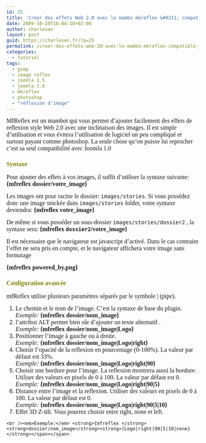 ```yaml
---
id: 25
title: 'Créer des effets Web 2.0 avec le mambo mkreflex &#8211; compatible joomla 1.0'
date: 2009-10-20T16:04:18+02:00
author: charlesen
layout: post
guid: https://charlesen.fr/?p=25
permalink: /creer-des-effets-web-20-avec-le-mambo-mkreflex-compatible-joomla-10/
categories:
  - tutoriel
tags:
  - gimp
  - image reflex
  - joomla 1.5
  - joomla 1.6
  - mkreflex
  - photoshop
  - "réflexion d'image"
---
```

<span style="font-size: 12pt;"><span style="font-family: book antiqua,palatino;">MfReflex est un mambot qui vous permet d&rsquo;ajouter facilement des effets de reflexion style Web 2.0 avec une inclinaison des images. Il est simple d&rsquo;utilisation et vous évitera l&rsquo;utilisation de logiciel un peu compliqué et surtout payant comme photoshop. La seule chose qu&rsquo;on puisse lui reprocher c&rsquo;est sa seul compatibilité avec Joomla 1.0</span></span>

<span style="font-size: 12pt;"><span style="font-family: book antiqua,palatino;"> <!--more--></span></span> 

### <span style="font-size: 12pt;"><span style="font-family: book antiqua,palatino;"><span style="color: #808000;">Syntaxe</span></span></span>

<span style="font-size: 12pt;"><span style="font-family: book antiqua,palatino;">Pour ajouter des effets à vos images, il suffit d&rsquo;utiliser la syntaxe suivante:<br /><strong>{mfreflex dossier/</strong><strong>votre_image</strong><strong>}</strong></span></span>

<span style="font-size: 12pt;"><span style="font-family: book antiqua,palatino;">Les images ont pour racine le dossier: <code>images/stories</code>. Si vous possédez donc une image stockée dans <code>images/stories</code> folder, votre syntaxe deviendra: <strong>{mfreflex votre_image}</strong></span></span>

<span style="font-size: 12pt;"><span style="font-family: book antiqua,palatino;">De même si vous posséder un sous-dossier <code>images/stories/dossier2</code> , la syntaxe sera: <strong>{mfreflex </strong><strong><code>dossier2</code>/</strong><strong>votre_image</strong><strong>}</strong></span></span>

<span style="font-size: 12pt;"><span style="font-family: book antiqua,palatino;">Il est nécessaire que le navigateur est javascript d&rsquo;activé. Dans le cas contraire l&rsquo;effet ne sera pris en compte, et le navigateur affichera votre image sans formatage</span></span>

<span style="font-size: 12pt;"><span style="font-family: book antiqua,palatino;"><strong> </strong><strong>{mfreflex powered_by.png}</strong></span></span>

### <span style="font-size: 12pt;"><span style="font-family: book antiqua,palatino;"><span style="color: #808000;">Configuration avancée</span></span></span>

<span style="font-size: 12pt;"><span style="font-family: book antiqua,palatino;">mfReflex utilise plusieurs paramètres séparés par le symbole | (pipe).</span></span>

  1. <span style="font-size: 12pt;"><span style="font-family: book antiqua,palatino;">Le chemin et le nom de l&rsquo;image. C&rsquo;est la syntaxe de base du plugin.<br /><em>Exemple:</em> <strong>{mfreflex dossier/nom_image}</strong></span></span> 
  2. <span style="font-size: 12pt;"><span style="font-family: book antiqua,palatino;">l&rsquo;attribut ALT permet bien sûr d&rsquo;ajouter un texte alternatif . <br /><em>Exemple:</em> <strong>{mfreflex </strong><strong>dossier/nom_image</strong><strong>|Logo}</strong></span></span> 
  3. <span style="font-size: 12pt;"><span style="font-family: book antiqua,palatino;">Positionner l&rsquo;image à gauche ou à droite.<br /><em>Exemple:</em> <strong>{mfreflex </strong><strong>dossier/nom_image</strong><strong>|Logo|right}</strong></span></span> 
  4. <span style="font-size: 12pt;"><span style="font-family: book antiqua,palatino;">Choisir l&rsquo;opacité de la reflexion en pourcentage (0-100%). La valeur par défaut est 33%.<br /><em>Exemple:</em> <strong>{mfreflex </strong><strong>dossier/nom_image</strong><strong>|Logo|right|90}</strong></span></span> 
  5. <span style="font-size: 12pt;"><span style="font-family: book antiqua,palatino;">Choisir une bordure pour l&rsquo;image. La reflexion montrera aussi la bordure. Utiliser des valeurs en pixels de 0 à 100. La valeur par défaut est 0.<br /><em>Exemple:</em> <strong>{mfreflex </strong><strong>dossier/nom_image</strong><strong>|Logo|right|90|5}</strong></span></span> 
  6. <span style="font-size: 12pt;"><span style="font-family: book antiqua,palatino;">Distance entre l&rsquo;image et la reflexion. Utiliser des valeurs en pixels de 0 à 100. La valeur par défaut est 0.<br /><em>Exemple:</em> <strong>{mfreflex </strong><strong>dossier/nom_image</strong><strong>|Logo|right|90|5|10}</strong></span></span> 
  7. <span style="font-size: 12pt;"><span style="font-family: book antiqua,palatino;">Effet 3D Z-tilt. Vous pourrez choisir entre right, none et left. <!-- By default, the script rotates through the tilt variations.-->
    
    <br /><em>Exemple:</em> <strong>{mfreflex </strong><strong>dossier/nom_image</strong><strong>|Logo|right|90|5|10|none}</strong></span></span> 

<!-- 

<p><span style="font-size: 12pt;"            >Now I would have a reflex image with an ALT attribute called "Logo", floating on the right, with a reflection opacity of 90%, a border of 5 pixels, with a distance of 10 pixels between the image and the reflection and with no Z-tilt.</span></p>

 

<p><span style="font-size: 12pt;"            >Only the first parameter must be filled. All others are optional. If you don't want to use the parameter, leave it empty. For example, if you want all default settings, but another Z-tilt, use the following syntax:<br /><strong>{mfreflex imgpath/img_name||||||none}</strong></span></p>

 -->
